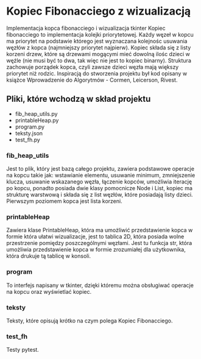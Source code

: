 # Kopiec Fibonacciego z wizualizacją
Implementacja kopca fibonacciego i wizualizacja tkinter
Kopiec fibonacciego to implementacja kolejki priorytetowej. Każdy węzeł w kopcu ma priorytet na podstawie którego jest wyznaczana kolejnośc usuwania węzłów z kopca (najmniejszy priorytet najpierw). Kopiec składa się z listy korzeni drzew, które są drzewami mogącymi mieć dowolną ilośc dzieci w węźle (nie musi być to dwa, tak więc nie jest to kopiec binarny). Struktura zachowuje porządek kopca, czyli zawsze dzieci węzła mają większy priorytet niż rodzic. Inspiracją do stworzenia projektu był kod opisany w książce Wprowadzenie do Algorytmów - Cormen, Leicerson, Rivest.
## Pliki, które wchodzą w skład projektu
- fib_heap_utils.py
- printableHeap.py
- program.py
- teksty.json
- test_fh.py
### fib_heap_utils
Jest to plik, który jest bazą całego projektu, zawiera podstawowe operacje na kopcu takie jak: wstawianie elementu, usuwanie minimum, zmniejszenie klucza, usuwanie wskazanego węzła, łączenie kopców, umożliwia iterację po kopcu, ponadto posiada dwie klasy pomocnicze Node i List, kopiec ma strukturę warstwową i składa się z list węzłów, które posiadają listy dzieci. Pierwszym poziomem kopca jest lista korzeni.
### printableHeap
Zawiera klase PrintableHeap, która ma umożliwić przedstawienie kopca w formie która ułatwi wizualizacje, jest to tablica 2D, która posiada wolne przestrzenie pomiędzy poszczególnymi węzłami. Jest tu funkcja str, która umożliwia przedstawienie kopca w formie zrozumiałej dla użytkownika, która drukuje tą tablicę w konsoli.
### program
To interfejs napisany w tkinter, dzięki któremu można obsługiwać operacje na kopcu oraz wyświetlać kopiec.
### teksty
Teksty, które opisują krótko na czym polega Kopiec Fibonacciego.
### test_fh
Testy pytest.
